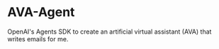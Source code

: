 # AVA-Agent
OpenAI's Agents SDK to create an artificial virtual assistant (AVA) that writes emails for me.
